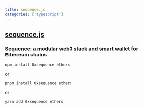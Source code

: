 ```yaml
---
title: sequence.js
categories: ['typescript']
---
```

## [sequence.js](https://github.com/0xsequence/sequence.js)

### Sequence: a modular web3 stack and smart wallet for Ethereum chains


`npm install 0xsequence ethers`

or

`pnpm install 0xsequence ethers`

or

`yarn add 0xsequence ethers`

